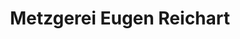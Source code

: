 ---
title: "Metzgerei Eugen Reichart"
url: /geislingen-an-der-steige/metzgerei-eugen-reichart/
shop: Metzgerei
---